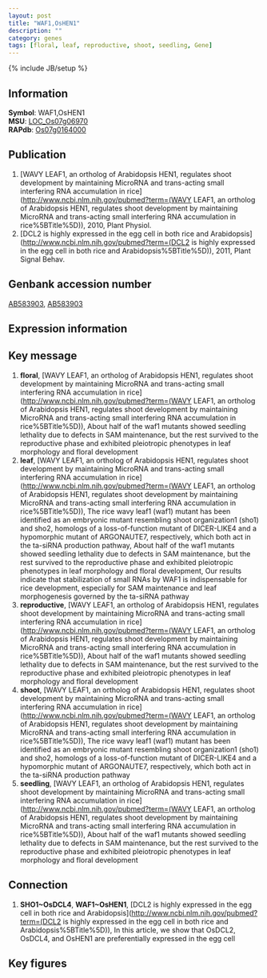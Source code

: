 ```yaml
---
layout: post
title: "WAF1,OsHEN1"
description: ""
category: genes
tags: [floral, leaf, reproductive, shoot, seedling, Gene]
---
```

{% include JB/setup %}

## Information
__Symbol__: WAF1,OsHEN1  
__MSU__: [LOC_Os07g06970](http://rice.plantbiology.msu.edu/cgi-bin/ORF_infopage.cgi?orf=LOC_Os07g06970)  
__RAPdb__: [Os07g0164000](http://rapdb.dna.affrc.go.jp/viewer/gbrowse_details/irgsp1?name=Os07g0164000)  

## Publication
1. [WAVY LEAF1, an ortholog of Arabidopsis HEN1, regulates shoot development by maintaining MicroRNA and trans-acting small interfering RNA accumulation in rice](http://www.ncbi.nlm.nih.gov/pubmed?term=(WAVY LEAF1, an ortholog of Arabidopsis HEN1, regulates shoot development by maintaining MicroRNA and trans-acting small interfering RNA accumulation in rice%5BTitle%5D)), 2010, Plant Physiol.
2. [DCL2 is highly expressed in the egg cell in both rice and Arabidopsis](http://www.ncbi.nlm.nih.gov/pubmed?term=(DCL2 is highly expressed in the egg cell in both rice and Arabidopsis%5BTitle%5D)), 2011, Plant Signal Behav.

## Genbank accession number
[AB583903](http://www.ncbi.nlm.nih.gov/nuccore/AB583903), [AB583903](http://www.ncbi.nlm.nih.gov/nuccore/AB583903)

## Expression information

## Key message
1. __floral__, [WAVY LEAF1, an ortholog of Arabidopsis HEN1, regulates shoot development by maintaining MicroRNA and trans-acting small interfering RNA accumulation in rice](http://www.ncbi.nlm.nih.gov/pubmed?term=(WAVY LEAF1, an ortholog of Arabidopsis HEN1, regulates shoot development by maintaining MicroRNA and trans-acting small interfering RNA accumulation in rice%5BTitle%5D)),  About half of the waf1 mutants showed seedling lethality due to defects in SAM maintenance, but the rest survived to the reproductive phase and exhibited pleiotropic phenotypes in leaf morphology and floral development
2. __leaf__, [WAVY LEAF1, an ortholog of Arabidopsis HEN1, regulates shoot development by maintaining MicroRNA and trans-acting small interfering RNA accumulation in rice](http://www.ncbi.nlm.nih.gov/pubmed?term=(WAVY LEAF1, an ortholog of Arabidopsis HEN1, regulates shoot development by maintaining MicroRNA and trans-acting small interfering RNA accumulation in rice%5BTitle%5D)),  The rice wavy leaf1 (waf1) mutant has been identified as an embryonic mutant resembling shoot organization1 (sho1) and sho2, homologs of a loss-of-function mutant of DICER-LIKE4 and a hypomorphic mutant of ARGONAUTE7, respectively, which both act in the ta-siRNA production pathway, About half of the waf1 mutants showed seedling lethality due to defects in SAM maintenance, but the rest survived to the reproductive phase and exhibited pleiotropic phenotypes in leaf morphology and floral development, Our results indicate that stabilization of small RNAs by WAF1 is indispensable for rice development, especially for SAM maintenance and leaf morphogenesis governed by the ta-siRNA pathway
3. __reproductive__, [WAVY LEAF1, an ortholog of Arabidopsis HEN1, regulates shoot development by maintaining MicroRNA and trans-acting small interfering RNA accumulation in rice](http://www.ncbi.nlm.nih.gov/pubmed?term=(WAVY LEAF1, an ortholog of Arabidopsis HEN1, regulates shoot development by maintaining MicroRNA and trans-acting small interfering RNA accumulation in rice%5BTitle%5D)),  About half of the waf1 mutants showed seedling lethality due to defects in SAM maintenance, but the rest survived to the reproductive phase and exhibited pleiotropic phenotypes in leaf morphology and floral development
4. __shoot__, [WAVY LEAF1, an ortholog of Arabidopsis HEN1, regulates shoot development by maintaining MicroRNA and trans-acting small interfering RNA accumulation in rice](http://www.ncbi.nlm.nih.gov/pubmed?term=(WAVY LEAF1, an ortholog of Arabidopsis HEN1, regulates shoot development by maintaining MicroRNA and trans-acting small interfering RNA accumulation in rice%5BTitle%5D)),  The rice wavy leaf1 (waf1) mutant has been identified as an embryonic mutant resembling shoot organization1 (sho1) and sho2, homologs of a loss-of-function mutant of DICER-LIKE4 and a hypomorphic mutant of ARGONAUTE7, respectively, which both act in the ta-siRNA production pathway
5. __seedling__, [WAVY LEAF1, an ortholog of Arabidopsis HEN1, regulates shoot development by maintaining MicroRNA and trans-acting small interfering RNA accumulation in rice](http://www.ncbi.nlm.nih.gov/pubmed?term=(WAVY LEAF1, an ortholog of Arabidopsis HEN1, regulates shoot development by maintaining MicroRNA and trans-acting small interfering RNA accumulation in rice%5BTitle%5D)),  About half of the waf1 mutants showed seedling lethality due to defects in SAM maintenance, but the rest survived to the reproductive phase and exhibited pleiotropic phenotypes in leaf morphology and floral development

## Connection
1. __SHO1~OsDCL4__, __WAF1~OsHEN1__, [DCL2 is highly expressed in the egg cell in both rice and Arabidopsis](http://www.ncbi.nlm.nih.gov/pubmed?term=(DCL2 is highly expressed in the egg cell in both rice and Arabidopsis%5BTitle%5D)),  In this article, we show that OsDCL2, OsDCL4, and OsHEN1 are preferentially expressed in the egg cell

## Key figures


